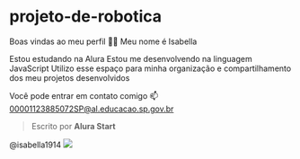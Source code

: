 # projeto-de-robotica
Boas vindas ao meu perfil 💙💙
Meu nome é Isabella 

Estou estudando na Alura
Estou me desenvolvendo na linguagem JavaScript
Utilizo esse espaço para minha organização e compartilhamento dos meu projetos desenvolvidos

Você pode entrar em contato comigo 📫
00001123885072SP@al.educacao.sp.gov.br
> Escrito por **Alura Start**

@isabella1914
![](link)
